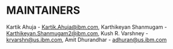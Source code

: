 # MAINTAINERS

Kartik Ahuja - Kartik.Ahuja@ibm.com,
Karthikeyan Shanmugam -  Karthikeyan.Shanmugam2@ibm.com,
Kush R. Varshney - krvarshn@us.ibm.com,
Amit Dhurandhar - adhuran@us.ibm.com
